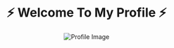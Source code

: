 <h1 align="center">⚡ Welcome To My Profile ⚡</h1>

<p align="center">
  <img src="https://avatars.githubusercontent.com/u/187452485?s=400&v=4" alt="Profile Image">
</p>
